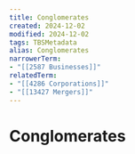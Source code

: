 ```yaml
---
title: Conglomerates
created: 2024-12-02
modified: 2024-12-02
tags: TBSMetadata
alias: Conglomerates
narrowerTerm:
- "[[2587 Businesses]]"
relatedTerm:
- "[[4286 Corporations]]"
- "[[13427 Mergers]]"
---
```

# Conglomerates
